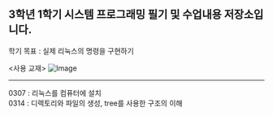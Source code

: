 <h2>3학년 1학기 시스템 프로그래밍 필기 및 수업내용 저장소입니다.</h2>

학기 목표 : 실제 리눅스의 명령을 구현하기<br>

<사용 교재>
![Image](https://github.com/user-attachments/assets/0075fb4e-d2fa-436b-a512-c81f34fffd74)
<hr>
0307 : 리눅스를 컴퓨터에 설치<br>
0314 : 디렉토리와 파일의 생성, tree를 사용한 구조의 이해
